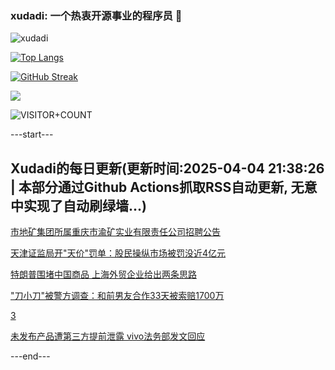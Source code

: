 ### xudadi: 一个热衷开源事业的程序员 👋

![xudadi](https://github-readme-stats-git-masterorgs-github-readme-stats-team.vercel.app/api?username=xudadi)

[![Top Langs](https://github-readme-stats.vercel.app/api/top-langs/?username=xudadi)](https://github.com/anuraghazra/github-readme-stats)

[![GitHub Streak](https://streak-stats.demolab.com?user=xudadi&locale=zh_Hans)](https://git.io/streak-stats)

![](https://raw.githubusercontent.com/xudadi/xudadi/main/assets/github-contribution-grid-snake.svg)

![VISITOR+COUNT](https://komarev.com/ghpvc/?username=xudadi&label=VISITOR+COUNT)


---start---

## Xudadi的每日更新(更新时间:2025-04-04 21:38:26 | 本部分通过Github Actions抓取RSS自动更新, 无意中实现了自动刷绿墙...)

[市地矿集团所属重庆市渝矿实业有限责任公司招聘公告](https://www.gongkaoleida.com/article/2347761)

[天津证监局开"天价"罚单：股民操纵市场被罚没近4亿元](https://m.163.com/news/article/JS9JN2960514R9OJ.html)

[特朗普围堵中国商品 上海外贸企业给出两条思路](https://m.163.com/news/article/JS8NNHO9055040N3.html)

["刀小刀"被警方调查：和前男友合作33天被索赔1700万](https://m.163.com/news/article/JSA2OH2S051492LM.html)

[3](https://m.163.com/touch/news/sub/domestic)

[未发布产品遭第三方提前泄露 vivo法务部发文回应](https://m.163.com/news/article/JSA3GJL70534A4SC.html)

---end---
